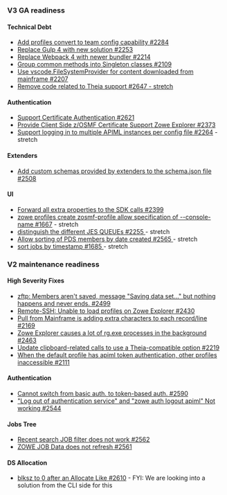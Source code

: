 ### V3 GA readiness

#### Technical Debt

- [Add profiles convert to team config capability  #2284](https://github.com/zowe/vscode-extension-for-zowe/issues/2284)
- [Replace Gulp 4 with new solution #2253](://github.com/zowe/vscode-extension-for-zowe/issues/2253)
- [Replace Webpack 4 with newer bundler #2214](https://github.com/zowe/vscode-extension-for-zowe/issues/2214)
- [Group common methods into Singleton classes #2109](://github.com/zowe/vscode-extension-for-zowe/issues/2109)
- [Use vscode.FileSystemProvider for content downloaded from mainframe #2207](https://github.com/zowe/vscode-extension-for-zowe/issues/2207)
- [Remove code related to Theia support  #2647 - stretch](https://github.com/zowe/vscode-extension-for-zowe/issues/2647)

#### Authentication

- [Support Certificate Authentication #2621](https://github.com/zowe/vscode-extension-for-zowe/issues/2621)
- [Provide Client Side z/OSMF Certificate Support Zowe Explorer #2373](https://github.com/zowe/vscode-extension-for-zowe/issues/2373)
- [Support logging in to multiple APIML instances per config file #2264](https://github.com/zowe/vscode-extension-for-zowe/issues/2264)  - stretch

#### Extenders

- [Add custom schemas provided by extenders to the schema.json file #2508 ](https://github.com/zowe/vscode-extension-for-zowe/issues/2508)

#### UI

- [Forward all extra properties to the SDK calls #2399 ](https://github.com/zowe/vscode-extension-for-zowe/issues/2399)
- [zowe profiles create zosmf-profile allow specification of --console-name  #1667](https://github.com/zowe/vscode-extension-for-zowe/issues/1667) - stretch
- [distinguish the different JES QUEUEs #2255 ](https://github.com/zowe/vscode-extension-for-zowe/issues/2255)  - stretch
- [Allow sorting of PDS members by date created #2565 ](://github.com/zowe/vscode-extension-for-zowe/issues/2565) - stretch
- [sort jobs by timestamp #1685 ](https://github.com/zowe/vscode-extension-for-zowe/issues/1685) - stretch

### V2 maintenance readiness 

#### High Severity Fixes

- [zftp: Members aren't saved, message "Saving data set..." but nothing happens and never ends. #2499](https://github.com/zowe/vscode-extension-for-zowe/issues/2499)
- [Remote-SSH: Unable to load profiles on Zowe Explorer #2430 ](https://github.com/zowe/vscode-extension-for-zowe/issues/2430)
- [Pull from Mainframe is adding extra characters to each record/line #2169 ](https://github.com/zowe/vscode-extension-for-zowe/issues/2169)
- [Zowe Explorer causes a lot of rg.exe processes in the background #2463 ](https://github.com/zowe/vscode-extension-for-zowe/issues/2463)
- [Update clipboard-related calls to use a Theia-compatible option #2219](https://github.com/zowe/vscode-extension-for-zowe/issues/2219)
- [When the default profile has apiml token authentication, other profiles inaccessible #2111](https://github.com/zowe/vscode-extension-for-zowe/issues/2111)

#### Authentication

- [Cannot switch from basic auth. to token-based auth. #2590](https://github.com/zowe/vscode-extension-for-zowe/issues/2590)
- ["Log out of authentication service" and "zowe auth logout apiml" Not working #2544](https://github.com/zowe/vscode-extension-for-zowe/issues/2544)

#### Jobs Tree

- [Recent search JOB filter does not work #2562](https://github.com/zowe/vscode-extension-for-zowe/issues/2562)
- [ZOWE JOB Data does not refresh #2561](https://github.com/zowe/vscode-extension-for-zowe/issues/2561)

#### DS Allocation 

- [blksz to 0 after an Allocate Like #2610](https://github.com/zowe/vscode-extension-for-zowe/issues/2610) - FYI: We are looking into a solution from the CLI side for this
